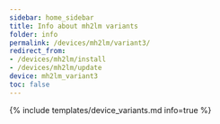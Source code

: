 ```yaml
---
sidebar: home_sidebar
title: Info about mh2lm variants
folder: info
permalink: /devices/mh2lm/variant3/
redirect_from:
- /devices/mh2lm/install
- /devices/mh2lm/update
device: mh2lm_variant3
toc: false
---
```

{% include templates/device_variants.md info=true %}
